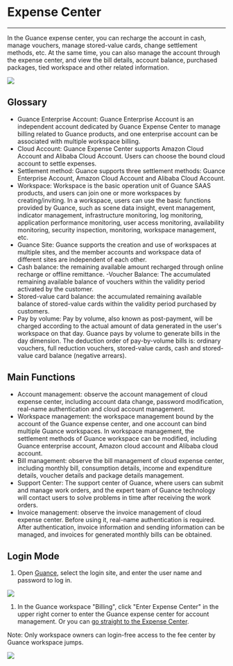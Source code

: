 # Expense Center
---

In the Guance expense center, you can recharge the account in cash, manage vouchers, manage stored-value cards, change settlement methods, etc. At the same time, you can also manage the account through the expense center, and view the bill details, account balance, purchased packages, tied workspace and other related information.

![](../img/1.account_1.png)

## Glossary

- Guance Enterprise Account: Guance Enterprise Account is an independent account dedicated by Guance Expense Center to manage billing related to Guance products, and one enterprise account can be associated with multiple workspace billing.
- Cloud Account: Guance Expense Center supports Amazon Cloud Account and Alibaba Cloud Account. Users can choose the bound cloud account to settle expenses.
- Settlement method: Guance supports three settlement methods: Guance Enterprise Account, Amazon Cloud Account and Alibaba Cloud Account.
- Workspace: Workspace is the basic operation unit of Guance SAAS products, and users can join one or more workspaces by creating/inviting. In a workspace, users can use the basic functions provided by Guance, such as scene data insight, event management, indicator management, infrastructure monitoring, log monitoring, application performance monitoring, user access monitoring, availability monitoring, security inspection, monitoring, workspace management, etc.
- Guance Site: Guance supports the creation and use of workspaces at multiple sites, and the member accounts and workspace data of different sites are independent of each other.
- Cash balance: the remaining available amount recharged through online recharge or offline remittance.
-Voucher Balance: The accumulated remaining available balance of vouchers within the validity period activated by the customer.
- Stored-value card balance: the accumulated remaining available balance of stored-value cards within the validity period purchased by customers.
- Pay by volume: Pay by volume, also known as post-payment, will be charged according to the actual amount of data generated in the user's workspace on that day. Guance pays by volume to generate bills in the day dimension. The deduction order of pay-by-volume bills is: ordinary vouchers, full reduction vouchers, stored-value cards, cash and stored-value card balance (negative arrears).

## Main Functions

- Account management: observe the account management of cloud expense center, including account data change, password modification, real-name authentication and cloud account management.
- Workspace management: the workspace management bound by the account of the Guance expense center, and one account can bind multiple Guance workspaces. In workspace management, the settlement methods of Guance workspace can be modified, including Guance enterprise account, Amazon cloud account and Alibaba cloud account.
- Bill management: observe the bill management of cloud expense center, including monthly bill, consumption details, income and expenditure details, voucher details and package details management.
- Support Center: The support center of Guance, where users can submit and manage work orders, and the expert team of Guance technology will contact users to solve problems in time after receiving the work orders.
- Invoice management: observe the invoice management of cloud expense center. Before using it, real-name authentication is required. After authentication, invoice information and sending information can be managed, and invoices for generated monthly bills can be obtained.


## Login Mode

1. Open [Guance](https://auth.guance.com/login/pwd), select the login site, and enter the user name and password to log in.

![](../img/13.site_1.png)

1. In the Guance workspace "Billing", click "Enter Expense Center" in the upper right corner to enter the Guance expense center for account management. Or you can [go straight to the Expense Center](https://boss.guance.com/).

Note: Only workspace owners can login-free access to the fee center by Guance workspace jumps.

![](../img/12.billing_1.png)



